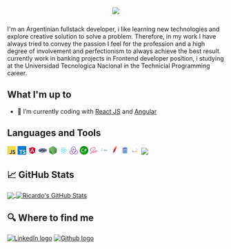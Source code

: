 <h1 align="center">
  <a href="https://git.io/typing-svg">
    <img src="https://readme-typing-svg.herokuapp.com?font=Ubuntu&color=168DFF&center=true&vCenter=true&lines=Hello%2C+There!+👋;This+is+Richard+👽;Nice+to+meet+you!+😃&size=30">
  </a>
</h1>


I'm an Argentinian fullstack developer, i like learning new technologies and explore creative solution to solve a problem.
Therefore, in my work I have always tried to convey the passion I feel for the profession and a high degree of involvement and perfectionism to always achieve the best result.
currently work in banking projects in Frontend developer position, i studying at the Universidad Tecnologica Nacional in the Technicial Programming career.

## What I'm up to

- 🌱 I’m currently coding with [React JS](https://reactjs.org) and [Angular](https://angular.io/)


## Languages and Tools
<code><img height="20" src="https://raw.githubusercontent.com/github/explore/80688e429a7d4ef2fca1e82350fe8e3517d3494d/topics/javascript/javascript.png"></code>
<code><img height="20" src="https://raw.githubusercontent.com/github/explore/80688e429a7d4ef2fca1e82350fe8e3517d3494d/topics/typescript/typescript.png"></code>
<code><img height="20" src="https://raw.githubusercontent.com/github/explore/80688e429a7d4ef2fca1e82350fe8e3517d3494d/topics/angular/angular.png"></code>
<code><img height="20" src="https://raw.githubusercontent.com/github/explore/80688e429a7d4ef2fca1e82350fe8e3517d3494d/topics/php/php.png"></code>
<code><img height="20" src="https://raw.githubusercontent.com/github/explore/80688e429a7d4ef2fca1e82350fe8e3517d3494d/topics/nodejs/nodejs.png"></code>
<code><img height="20" src="https://raw.githubusercontent.com/github/explore/80688e429a7d4ef2fca1e82350fe8e3517d3494d/topics/react/react.png"></code>
<code><img height="20" src="https://raw.githubusercontent.com/github/explore/80688e429a7d4ef2fca1e82350fe8e3517d3494d/topics/redux/redux.png"></code>
<code><img height="20" src="https://raw.githubusercontent.com/github/explore/80688e429a7d4ef2fca1e82350fe8e3517d3494d/topics/csharp/csharp.png"></code>
<code><img height="20" src="https://raw.githubusercontent.com/github/explore/80688e429a7d4ef2fca1e82350fe8e3517d3494d/topics/sass/sass.png"></code>
<code><img height="20" src="https://raw.githubusercontent.com/github/explore/80688e429a7d4ef2fca1e82350fe8e3517d3494d/topics/java/java.png"></code>
<code><img height="20" src="https://raw.githubusercontent.com/github/explore/80688e429a7d4ef2fca1e82350fe8e3517d3494d/topics/maven/maven.png"></code>
<code><img height="20" src="https://raw.githubusercontent.com/github/explore/80688e429a7d4ef2fca1e82350fe8e3517d3494d/topics/sql/sql.png"></code>
<code><img height="20" src="https://raw.githubusercontent.com/github/explore/80688e429a7d4ef2fca1e82350fe8e3517d3494d/topics/mysql/mysql.png"></code>
<code><img height="20" src="https://raw.githubusercontent.com/github/explore/80688e429a7d4ef2fca1e82350fe8e3517d3494d/topics/mongo/mongo.png"></code>
## &#x1f4c8; GitHub Stats

<a href="https://github.com/RicardoMaldonado93/RicardoMaldonado93">
  <img align="center" src="https://github-readme-stats.vercel.app/api/top-langs/?username=RicardoMaldonado93&hide=java,html,tex&title_color=70a5fd&text_color=fff&icon_color=bf91f3&bg_color=1a1b27&langs_count=3" />
</a>
<a href="https://github.com/RicardoMaldonado93/RicardoMaldonado93">
  <img align="center" src="https://github-readme-stats.vercel.app/api?username=RicardoMaldonado93&show_icons=true&line_height=27&count_private=true&title_color=70a5fd&text_color=fff&icon_color=bf91f3&bg_color=1a1b27&theme=tokyonight" alt="Ricardo's GitHub Stats" />
</a>

## 🔍 Where to find me 
<!-- links to your social media accounts -->
[<img src="https://img.shields.io/badge/LinkedIn-282C34?logo=linkedin&logoColor=0077B5" alt="LinkedIn logo" title="LinkedIn" height="25" />](https://www.linkedin.com/in/maldonadoricardo) [<img src="https://img.shields.io/badge/github-282C34?logo=github&logoColor=000000" alt="Github logo" title="Github" height="25" />](https://github.com/RicardoMaldonado93)


<!-- Resources -->
<!-- Icons: https://simpleicons.org/ -->
<!-- GitHub Stats: https://github.com/anuraghazra/github-readme-stats -->
<!-- Emojis: https://emojipedia.org/emoji/ -->
<!-- HTML Emojis: https://www.fileformat.info/index.htm -->
<!-- Shields: https://shields.io/ -->
<!-- Awesome GitHub Profile README: https://github.com/abhisheknaiidu/awesome-github-profile-readme -->

